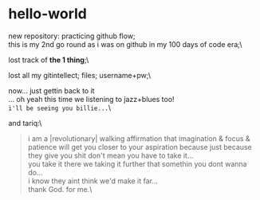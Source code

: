# hello-world
new repository: practicing github flow;\
this is my 2nd go round as i was on github in my 100 days of code era;\

lost track of **the 1 thing**;\

lost all my gitintellect; files; username+pw;\

now... just gettin back to it\
... oh yeah this time we listening to jazz+blues too!\
`i'll be seeing you billie...`\
> 
and tariq:\
> i am a |revolutionary| walking affirmation that imagination & focus & patience will get you closer to your aspiration because just because they give you shit don't mean you have to take it...\
> you take it there we taking it further that somethin you dont wanna do...\
> i know they aint think we'd make it far...\
> thank God. for me.\


